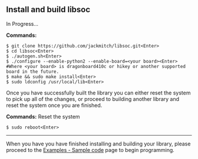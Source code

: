## Install and build libsoc

In Progress...

**Commands:**

```shell
$ git clone https://github.com/jackmitch/libsoc.git<Enter>
$ cd libsoc<Enter>
$ ./autogen.sh<Enter>
$ ./configure --enable-python2 --enable-board=<your board><Enter>
#Where <your board> is dragonboard410c or hikey or another supported board in the future.
$ make && sudo make install<Enter>
$ sudo ldconfig /usr/local/lib<Enter>
```

Once you have successfully built the library you can either reset the system to pick up all of the changes, or proceed to building another library and reset the system once you are finished.

**Commands:** Reset the system

```shell
$ sudo reboot<Enter>
```

***

When you have you have finished installing and building your library, please proceed to the [Examples - Sample code](../Examples/README.md) page to begin programming.
